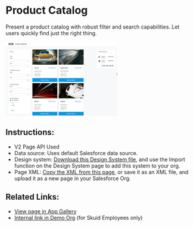 # Product Catalog

Present a product catalog with robust filter and search capabilities. Let users quickly find just the right thing.

<img src="Product_Selection.png" width="300"></img>

## Instructions:  
- V2 Page API Used
- Data source: Uses default Salesforce data source.   
- Design system: [Download this Design System file](https://github.com/skuid/SamplePages/blob/master/Use_Cases/SamplePages.designsystem), and use the Import function on the Design System page to add this system to your org. 
- Page XML:  [Copy the XML from this page](Directory.xml), or save it as an XML file, and upload it as a new page in your Salesforce Org.  


## Related Links: 
- [View page in App Gallery](https://portal.skuidsite.com/designsystem/samplepages/preview/productselection)
- [Internal link in Demo Org](https://skuid-demo--skuid.na37.visual.force.com/apex/skuid__ui?page=SamplePages_ProductSelection) (for Skuid Employees only)

<!--  Add note that the images in this example are open source example from a public photo library.  Use skuid File and Image component to add images to your skuid pages. -->